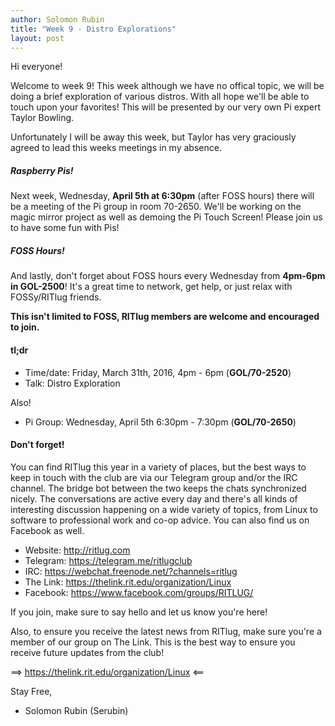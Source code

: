 ```yaml
---
author: Solomon Rubin
title: "Week 9 - Distro Explorations"
layout: post
---
```


Hi everyone!

Welcome to week 9! This week although we have no offical topic, we will be doing a brief exploration of various distros. With all hope we'll be able to touch upon your favorites! This will be presented by our very own Pi expert Taylor Bowling.

Unfortunately I will be away this week, but Taylor has very graciously agreed to lead this weeks meetings in my absence.


##### Raspberry Pis!
Next week, Wednesday, **April 5th at 6:30pm** (after FOSS hours) there will be a meeting of the Pi group in room 70-2650. We'll be working on the magic mirror project as well as demoing the Pi Touch Screen! Please join us to have some fun with Pis!


##### FOSS Hours!
And lastly, don't forget about FOSS hours every Wednesday from **4pm-6pm in GOL-2500**! It's a great time to network, get help, or just relax with FOSSy/RITlug friends.

**This isn't limited to FOSS, RITlug members are welcome and encouraged to join.**


#### tl;dr 

* Time/date: Friday, March 31th, 2016, 4pm - 6pm (**GOL/70-2520**)
* Talk:      Distro Exploration

Also!

* Pi Group: Wednesday, April 5th 6:30pm - 7:30pm (**GOL/70-2650**)



#### Don't forget! 

You can find RITlug this year in a variety of places, but the best ways to keep in touch with the club are via our Telegram group and/or the IRC channel. The bridge bot between the two keeps the chats synchronized nicely. The conversations are active every day and there's all kinds of interesting discussion happening on a wide variety of topics, from Linux to software to professional work and co-op advice. You can also find us on Facebook as well.

* Website:  http://ritlug.com
* Telegram: https://telegram.me/ritlugclub
* IRC:      https://webchat.freenode.net/?channels=ritlug
* The Link: https://thelink.rit.edu/organization/Linux
* Facebook: https://www.facebook.com/groups/RITLUG/

If you join, make sure to say hello and let us know you're here!

Also, to ensure you receive the latest news from RITlug, make sure you're a member of our group on The Link. This is the best way to ensure you receive future updates from the club!

==> https://thelink.rit.edu/organization/Linux <==


Stay Free,

- Solomon Rubin (Serubin)
